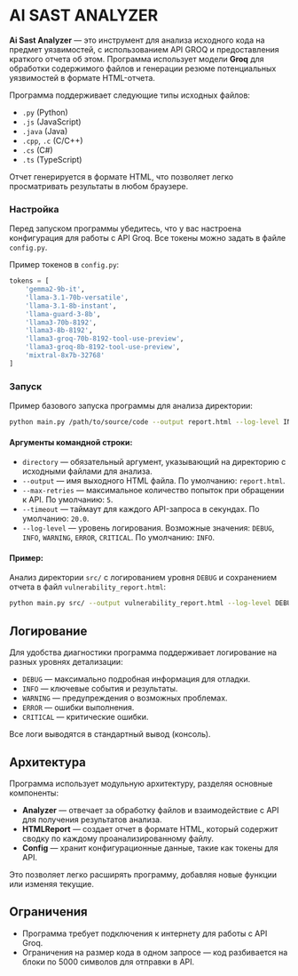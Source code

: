 # AI SAST ANALYZER

**Ai Sast Analyzer** — это инструмент для анализа исходного кода на предмет уязвимостей, c использованием API GROQ и предоставления краткого отчета об этом. Программа использует модели **Groq** для обработки содержимого файлов и генерации резюме потенциальных уязвимостей в формате HTML-отчета.

Программа поддерживает следующие типы исходных файлов:
- `.py` (Python)
- `.js` (JavaScript)
- `.java` (Java)
- `.cpp`, `.c` (C/C++)
- `.cs` (C#)
- `.ts` (TypeScript)

Отчет генерируется в формате HTML, что позволяет легко просматривать результаты в любом браузере.


### Настройка

Перед запуском программы убедитесь, что у вас настроена конфигурация для работы с API Groq. Все токены можно задать в файле `config.py`.

Пример токенов в `config.py`:

```python
tokens = [
    'gemma2-9b-it',
    'llama-3.1-70b-versatile',
    'llama-3.1-8b-instant',
    'llama-guard-3-8b',
    'llama3-70b-8192',
    'llama3-8b-8192',
    'llama3-groq-70b-8192-tool-use-preview',
    'llama3-groq-8b-8192-tool-use-preview',
    'mixtral-8x7b-32768'
]
```

### Запуск

Пример базового запуска программы для анализа директории:

```bash
python main.py /path/to/source/code --output report.html --log-level INFO
```

#### Аргументы командной строки:

- `directory` — обязательный аргумент, указывающий на директорию с исходными файлами для анализа.
- `--output` — имя выходного HTML файла. По умолчанию: `report.html`.
- `--max-retries` — максимальное количество попыток при обращении к API. По умолчанию: `5`.
- `--timeout` — таймаут для каждого API-запроса в секундах. По умолчанию: `20.0`.
- `--log-level` — уровень логирования. Возможные значения: `DEBUG`, `INFO`, `WARNING`, `ERROR`, `CRITICAL`. По умолчанию: `INFO`.

#### Пример:

Анализ директории `src/` с логированием уровня `DEBUG` и сохранением отчета в файл `vulnerability_report.html`:

```bash
python main.py src/ --output vulnerability_report.html --log-level DEBUG
```

## Логирование

Для удобства диагностики программа поддерживает логирование на разных уровнях детализации:
- `DEBUG` — максимально подробная информация для отладки.
- `INFO` — ключевые события и результаты.
- `WARNING` — предупреждения о возможных проблемах.
- `ERROR` — ошибки выполнения.
- `CRITICAL` — критические ошибки.

Все логи выводятся в стандартный вывод (консоль).

## Архитектура

Программа использует модульную архитектуру, разделяя основные компоненты:
- **Analyzer** — отвечает за обработку файлов и взаимодействие с API для получения результатов анализа.
- **HTMLReport** — создает отчет в формате HTML, который содержит сводку по каждому проанализированному файлу.
- **Config** — хранит конфигурационные данные, такие как токены для API.

Это позволяет легко расширять программу, добавляя новые функции или изменяя текущие.

## Ограничения

- Программа требует подключения к интернету для работы с API Groq.
- Ограничения на размер кода в одном запросе — код разбивается на блоки по 5000 символов для отправки в API.

